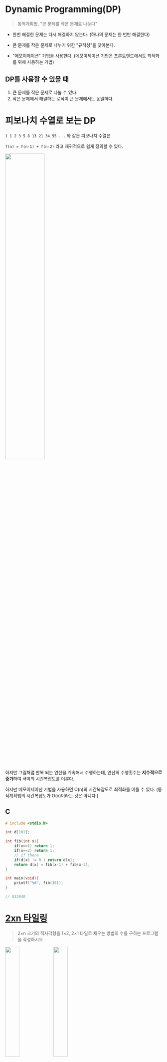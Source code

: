 # Dynamic Programming(DP)

> 동적계획법, "큰 문제를 작은 문제로 나눈다"

- 한번 해결한 문제는 다시 해결하지 않는다. (하나의 문제는 한 번만 해결한다)

- 큰 문제를 작은 문제로 나누기 위한 "규칙성"을 찾아본다.

- "메모이제이션" 기법을 사용한다. (메모이제이션 기법은 프론트엔드에서도 최적화를 위해 사용하는 기법)

## DP를 사용할 수 있을 때

1. 큰 문제를 작은 문제로 나눌 수 있다.
2. 작은 문제에서 해결하는 로직이 큰 문제에서도 동일하다.

# 피보나치 수열로 보는 DP

`1 1 2 3 5 8 13 21 34 55 ...` 와 같은 피보나치 수열은

`f(n) = f(n-1) + f(n-2)` 라고 재귀적으로 쉽게 정의할 수 있다.

<img width="50%" src="./img/fib.jpg"  />

하지만 그림처럼 반복 되는 연산을 계속해서 수행하는데, 연산의 수행횟수는 **지수적으로 증가**하여 극악의 시간복잡도를 이룬다..

하지만 메모이제이션 기법을 사용하면 O(n)의 시간복잡도로 최적화를 이룰 수 있다. (동적계획법의 시간복잡도가 O(n)이라는 것은 아니다.)

## C

```c
# include <stdio.h>

int d[101];

int fib(int x){
	if(x==1) return 1;
	if(x==2) return 1;
	// if there
	if(d[x] != 0 ) return d[x];
	return d[x] = fib(x-1) + fib(x-2);
}

int main(void){
	printf("%d", fib(30));
}

// 832040
```

# [2xn 타일링](https://www.acmicpc.net/problem/11726)

> 2×n 크기의 직사각형을 1×2, 2×1 타일로 채우는 방법의 수를 구하는 프로그램을 작성하시오

<img width="30%" src="./img/tiling1-1.jpg" />
<img width="30%" src="./img/tiling1-2.jpg" />

## C

```c
#include <stdio.h>

int d[1001];

int dp(int x){
	if(x==1) return 1;
	if(x==2) return 2;
	if(d[x] != 0) return d[x];
	return d[x] = (dp(x-1) + dp(x-2)) % 10007;
}

int main(void) {
	int x;
	scanf("%d", &x);
	printf("%d", dp(x));
}
```

## 다른문제

[2xn 타일링 2](https://www.acmicpc.net/problem/11727)

[타일 채우기](https://www.acmicpc.net/problem/2133)

[타일 채우기 3](https://www.acmicpc.net/problem/14852)

---

# 배낭 문제 (Knapsack Problem)

```python
cargo = [
    # (단가, kg)
    (4, 12),
    (2, 1),
    (10, 4),
    (1, 1),
    (2, 2)
]

def zero_one_knapsack(cargo):
    capacity = 15
    pack = []

    for i in range(len(cargo) + 1):
        pack.append([])
        for c in range(capacity + 1):
            if i == 0 or c == 0:
                pack[i].append(0)
            elif cargo[i - 1][1] <= c:
                pack[i].append(
                    max(
                        cargo[i - 1][0] + pack[i - 1][c - cargo[i - 1][1]],
                        pack[i - 1][c]
                    ))
            else:
                pack[i].append(pack[i - 1][c])

    return pack

result = zero_one_knapsack(cargo)

for i in result:
    print(i)

"""
[0, 0, 0, 0, 0, 0, 0, 0, 0, 0, 0, 0, 0, 0, 0, 0]
[0, 0, 0, 0, 0, 0, 0, 0, 0, 0, 0, 0, 4, 4, 4, 4]
[0, 2, 2, 2, 2, 2, 2, 2, 2, 2, 2, 2, 4, 6, 6, 6]
[0, 2, 2, 2, 10, 12, 12, 12, 12, 12, 12, 12, 12, 12, 12, 12]
[0, 2, 3, 3, 10, 12, 13, 13, 13, 13, 13, 13, 13, 13, 13, 13]
[0, 2, 3, 4, 10, 12, 13, 14, 15, 15, 15, 15, 15, 15, 15, 15]
"""
```

# LIS(Longest Increasing Subsequence, 최장 증가 부분 수열)

> [나무위키 - 최장 증가 부분 수열](https://namu.wiki/w/%EC%B5%9C%EC%9E%A5%20%EC%A6%9D%EA%B0%80%20%EB%B6%80%EB%B6%84%20%EC%88%98%EC%97%B4)

> "백준 11053) 가장 긴 증가하는 부분 수열" 문제를 예시로

## 간단한 알고리즘 (O(N^2) 이상)

30840KB 156ms

```python
import sys
input = lambda: sys.stdin.readline().rstrip()

N = int(input())
input_numbers = list(map(int, input().split()))

def LIS_2(numbers):
    n = len(numbers)
    DP =  [1] * n
    for i in range(1, n):
        for j in range(i):
            if numbers[i] > numbers[j]:
                DP[i] = max(DP[i], DP[j] + 1)
    return max(DP)

print(LIS_2(input_numbers))
```

## O(N^2)의 알고리즘

30840KB 112ms

```python
import sys
input = lambda: sys.stdin.readline().rstrip()

N = int(input())
input_numbers = list(map(int, input().split()))

def LIS(numbers):
    A = [0] + numbers
    D = [0]
    for i in range(1, len(A)):
        target = A[i]
        temp = []
        for j in range(i):
            if target > A[j]:
                temp.append(D[j])
        D.append(max(temp) + 1)
    return max(D)

print(LIS(input_numbers))
```

## NlogN의 알고리즘

32904KB 72ms

```python
import sys
input = lambda: sys.stdin.readline().rstrip()
from bisect import bisect_left

N = int(input())
input_numbers = list(map(int, input().split()))

def binary_LIS(numbers):
    DP = [numbers[0]]
    for i in range(1, len(numbers)):
        target = numbers[i]
        if target > DP[-1]:
            DP.append(target)
        else:
            idx = bisect_left(DP, target)
            DP[idx] = target
    return len(DP)

print(binary_LIS(input_numbers))
```
